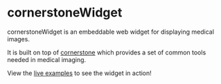 # cornerstoneWidget
cornerstoneWidget is an embeddable web widget for displaying medical images.

It is built on top of [cornerstone](https://github.com/chafey/cornerstone) which provides
a set of common tools needed in medical imaging.

View the [live examples](https://rawgithub.com/swederik/cornerstoneWidget/master/examples/index.html) to see the widget in action!


